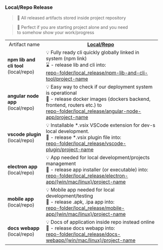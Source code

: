 
### Local/Repo Release

> 🚀 All released artifacts stored inside project repository

> 🚀 Perfect if you are starting project alone and you need<br>
 to somehow show your work/progress



<table>
  <tr>
    <th style="font-weight:normal;">Artifact name</th>
    <th><u>Local/Repo</u></th>
  </tr>
  <tr>
    <td><b>npm lib and cli tool</b><br>(local/repo)</td>
    <td> 
     💡 Fully ready cli quickly globally linked in system (npm link)<br>
     ⌛  - release lib and cli into:<br>
      <u>repo-folder/local_release/npm-lib-and-cli-tool/project-name</u>  <br>
    </td>
  </tr>
  <tr>
    <td><b>angular node app</b><br>(local/repo)</td>
    <td>
    💡 Easy way to check if our deployment system is operational<br>
    🔲  - release docker images (dockers backend, frontend, routers etc.) to <br>
    <u>repo-folder/local_release/angular-node-app/project-name</u>  <br>
    </td>
  </tr>
  <tr>
    <td><b>vscode plugin</b><br>(local/repo)</td>
    <td>
    💡 Installable *.vsix VSCode extension for dev-s local development.<br>
    🔲  - release *.vsix plugin file into: <br>
    <u>repo-folder/local_release/vscode-plugin/project-name</u>  <br>
    </td>
  </tr>
  <tr>
    <td><b>electron app</b><br>(local/repo)</td>
    <td>
    💡 App needed for local development/projects management<br>
    🔲  - release app installer (or executable) into: <br>
    <u>repo-folder/local_release/electron-app/(win/mac/linux)/project-name</u>  <br>
    </td>
  </tr>
  <tr>
    <td><b>mobile app</b><br>(local/repo)</td>
    <td>
    💡 Mobile app needed for local development/testing<br>
    🔲  - release .apk, .ipa app into: <br>
    <u>repo-folder/local_release/mobile-app/(win/mac/linux)/project-name</u>  <br>
    </td>
  </tr>
  <tr>
    <td><b>docs webapp<br></b>(local/repo)</td>
    <td>
    💡 Docs of application inside repo instead online<br>
    🔲  - release docs webapp into: <br>
    <u>repo-folder/local_release/docs-webapp/(win/mac/linux)/project-name</u>  <br>
    </td>
  </tr>
</table>

